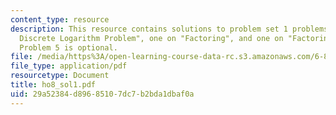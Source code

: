 ```yaml
---
content_type: resource
description: This resource contains solutions to problem set 1 problems, one on "Prime
  Discrete Logarithm Problem", one on "Factoring", and one on "Factoring and OWF".
  Problem 5 is optional.
file: /media/https%3A/open-learning-course-data-rc.s3.amazonaws.com/6-875-cryptography-and-cryptanalysis-spring-2005/29a52384d89685107dc7b2bda1dbaf0a_ho8_sol1.pdf
file_type: application/pdf
resourcetype: Document
title: ho8_sol1.pdf
uid: 29a52384-d896-8510-7dc7-b2bda1dbaf0a
---
```

